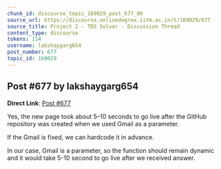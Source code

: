 ```yaml
---
chunk_id: discourse_topic_169029_post_677_00
source_url: https://discourse.onlinedegree.iitm.ac.in/t/169029/677
source_title: Project 2 - TDS Solver - Discussion Thread
content_type: discourse
tokens: 114
username: lakshaygarg654
post_number: 677
topic_id: 169029
---
```


## Post #677 by lakshaygarg654

**Direct Link**: [Post #677](https://discourse.onlinedegree.iitm.ac.in/t/169029/677)

Yes, the new page took about 5–10 seconds to go live after the GitHub repository was created when we used Gmail as a parameter.

If the Gmail is fixed, we can hardcode it in advance.

In our case, Gmail is a parameter, so the function should remain dynamic and it would take 5-10 second to go live after we received answer.
